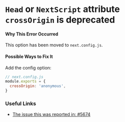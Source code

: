 # `Head` or `NextScript` attribute `crossOrigin` is deprecated

#### Why This Error Occurred

This option has been moved to `next.config.js`.

#### Possible Ways to Fix It

Add the config option:

```js
// next.config.js
module.exports = {
  crossOrigin: 'anonymous',
}
```

### Useful Links

- [The issue this was reported in: #5674](https://github.com/vercel/next.js/issues/5674)
